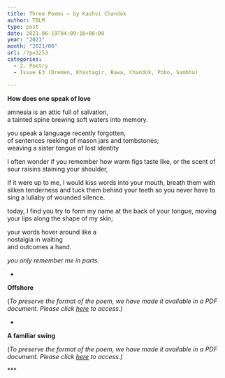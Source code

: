 ```yaml
---
title: Three Poems – by Kashvi Chandok
author: TBLM
type: post
date: 2021-06-19T04:09:16+00:00
year: "2021"
month: "2021/06"
url: /?p=1253
categories:
  - 2. Poetry
  - Issue E3 (Dremen, Khastagir, Bawa, Chandok, Pobo, Sambhu)

---
```

**How does one speak of love**

amnesia is an attic full of salvation,  
a tainted spine brewing soft waters into memory.

you speak a language recently forgotten,  
of sentences reeking of mason jars and tombstones;  
weaving a sister tongue of lost identity

I often wonder if you remember how warm figs taste like, or the scent of sour raisins staining your shoulder,

If it were up to me, I would kiss words into your mouth, breath them with silken tenderness and tuck them behind your teeth so you never have to sing a lullaby of wounded silence.

today, I find you try to form my name at the back of your tongue, moving your lips along the shape of my skin;

your words hover around like a  
nostalgia in waiting  
and outcomes a hand.

_you only remember me in parts._

*

**Offshore**

(_To preserve the format of the poem, we have made it available in a PDF document._ __Please click_ [here][1] _to access.)__

*

**A familiar swing**

(_To preserve the format of the poem, we have made it available in a PDF document._ __Please click_ [here][1] _to access.)__

\***

 [1]: http://bombayliterarymagazine.com/wp-content/uploads/2021/06/Poems-Kashvi-Chandok.pdf